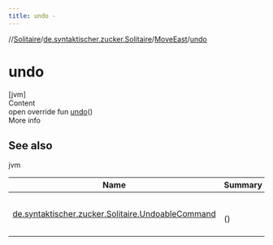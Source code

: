 ```yaml
---
title: undo -
---
```

//[Solitaire](../../index.md)/[de.syntaktischer.zucker.Solitaire](../index.md)/[MoveEast](index.md)/[undo](undo.md)



# undo  
[jvm]  
Content  
open override fun [undo](undo.md)()  
More info  


## See also  
  
jvm  
  
|  Name|  Summary| 
|---|---|
| <a name="de.syntaktischer.zucker.Solitaire/MoveEast/undo/#/PointingToDeclaration/"></a>[de.syntaktischer.zucker.Solitaire.UndoableCommand](../-undoable-command/undo.md)| <a name="de.syntaktischer.zucker.Solitaire/MoveEast/undo/#/PointingToDeclaration/"></a><br><br>()<br><br>
  
  



